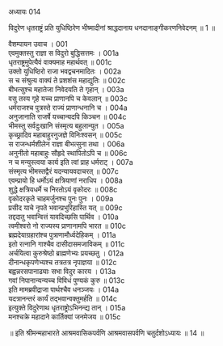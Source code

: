 अध्यायः 014

विदुरेण धृतराष्ट्रं प्रति युधिष्ठिरेण भीष्मादीनां श्राद्धदानाय धनदानाङ्गीकरणनिवेदनम् ॥ 1 ॥

वैशम्पायन उवाच ।	001  
एवमुक्तस्तु राज्ञा स विदुरो बुद्धिसत्तमः ।	001a  
धृतराष्ट्रमुपेत्यैवं वाक्यमाह महार्थवत् ॥	001c  
उक्तो युधिष्ठिरो राजा भवद्वचनमादितः ।	002a  
स च संश्रुत्य वाक्यं ते प्रशशंस महाद्युतिः ॥	002c  
बीभत्सुश्च महातेजा निवेदयति ते गृहान् ।	003a  
वसु तस्य गृहे यच्च प्राणानपि च केवलान् ॥	003c  
धर्मराजश्च पुत्रस्ते राज्यं प्राणान्धनानि च ।	004a  
अनुजानाति राजर्षे यच्चान्यदपि किञ्चन ॥	004c  
भीमस्तु सर्वदुःखानि संस्मृत्य बहुलान्युत ।	005a  
कृच्छ्रादिव महाबाहुरनुजज्ञे विनिःश्वसन् ॥	005c  
स राजन्धर्मशीलेन राज्ञा बीभत्सुना तथा ।	006a  
अनुनीतो महाबाहुः सौहृदे स्थापितोऽपि च ॥	006c  
न च मन्युस्त्वया कार्य इति त्वां प्राह धर्मराट् ।	007a  
संस्मृत्य भीमस्तद्वैरं यदन्यायवदाचरत् ॥	007c  
एवम्प्रायो हि धर्मोऽयं क्षत्रियाणां नराधिप ।	008a  
शुद्धे क्षत्रियधर्मे च निरतोऽयं वृकोदरः ॥	008c  
वृकोदरकृते चाहमर्जुनश्च पुनः पुनः ।	009a  
प्रसीद याचे नृपते भवान्प्रभुरिहास्ति यत् ॥	009c  
तद्ददातु भवान्वित्तं यावदिच्छसि पार्थिव ।	010a  
त्वमीश्वरो नो राज्यस्य प्राणानामपि भारत ॥	010c  
ब्रह्मदेयाग्रहारांश्च पुत्राणामौर्ध्वदेहिकम् ।	011a  
इतो रत्नानि गाश्चैव दासीदासमजाविकम् ॥	011c  
अर्चयित्वा कुरुश्रेष्ठो ब्राह्मणेभ्यः प्रयच्छतु ।	012a  
दीनान्धकृपणेभ्यश्च तत्रतत्र नृपाज्ञया ॥	012c  
बह्वन्नरसपानाढ्याः सभा विदुर कारय ।	013a  
गवां निपानान्यन्यच्च विविधं पुण्यकं कुरु ॥	013c  
इति मामब्रवीद्राजा पार्थश्चैव धनञ्जयः ।	014a  
यदत्रानन्तरं कार्यं तद्भवान्वक्तुमर्हति ॥	014c  
इत्युक्ते विदुरेणाथ धृतराष्ट्रोऽभिनन्द्य तान् ।	015a  
मनश्चक्रे महादाने कार्तिक्यां जनमेजय ॥	015c  

॥ इति श्रीमन्महाभारते आश्रमवासिकपर्वणि आश्रमवासपर्वणि चतुर्दशोऽध्यायः ॥ 14 ॥
